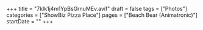 +++
title = "7kIk1j4m1YpBsGrnuMEv.avif"
draft = false
tags = ["Photos"]
categories = ["ShowBiz Pizza Place"]
pages = ["Beach Bear (Animatronic)"]
startDate = ""
+++
